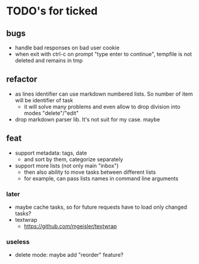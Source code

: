 # TODO's for ticked

## bugs

* handle bad responses on bad user cookie
* when exit with ctrl-c on prompt "type enter to continue", tempfile is not
  deleted and remains in tmp

## refactor

* as lines identifier can use markdown numbered lists. So number of item will
  be identifier of task
  * it will solve many problems and even allow to drop division into modes
    "delete"/"edit"
* drop markdown parser lib. It's not suit for my case. maybe

## feat

* support metadata: tags, date
  * and sort by them, categorize separately
* support more lists (not only main "inbox")
  * then also ability to move tasks between different lists
  * for example, can pass lists names in command line arguments

### later

* maybe cache tasks, so for future requests have to load only changed tasks?
* textwrap
  * <https://github.com/mgeisler/textwrap>

### useless

* delete mode: maybe add "reorder" feature?
